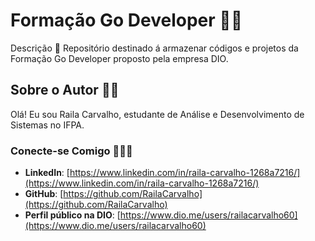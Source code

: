 # Formação Go Developer 👩‍💻
Descrição 📒
Repositório destinado á armazenar códigos e projetos da Formação Go Developer proposto pela empresa DIO.

## Sobre o Autor 👩‍💻
Olá! Eu sou Raila Carvalho, estudante de Análise e Desenvolvimento de Sistemas no IFPA.

### Conecte-se Comigo 🧑‍🤝‍🧑
- **LinkedIn**: [https://www.linkedin.com/in/raila-carvalho-1268a7216/](https://www.linkedin.com/in/raila-carvalho-1268a7216/)
- **GitHub**: [https://github.com/RailaCarvalho](https://github.com/RailaCarvalho)
- **Perfil público na DIO**: [https://www.dio.me/users/railacarvalho60](https://www.dio.me/users/railacarvalho60)
